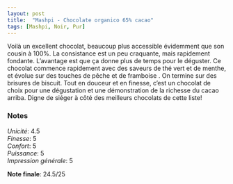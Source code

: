 ```yaml
---
layout: post
title:  "Mashpi - Chocolate organico 65% cacao"
tags: [Mashpi, Noir, Pur] 
---
```



Voilà un excellent chocolat, beaucoup plus accessible évidemment que son cousin à 100%. 
La consistance est un peu craquante, mais rapidement fondante. L’avantage est que ça donne plus de temps pour le déguster.
Ce chocolat commence rapidement avec des saveurs de thé vert et de menthe, et évolue sur des touches de pêche et de framboise . On termine sur des brisures de biscuit. 
Tout en douceur et en finesse, c’est un chocolat de choix pour une dégustation et une démonstration de la richesse du cacao arriba. Digne de siéger à côté des meilleurs chocolats de cette liste!

### Notes

_Unicité_: 4.5  
_Finesse_: 5  
_Confort_: 5  
_Puissance_: 5  
_Impression générale_: 5

**Note finale**: 24.5/25